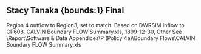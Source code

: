 ## Stacy Tanaka {bounds:1} Final
Region 4 outflow to Region3, set to match.  Based on DWRSIM Inflow to CP608.
CALVIN Boundary FLOW Summary.xls, 1899-12-30, Other
See \Report\Software & Data Appendices\P (Policy 4a)\Boundary Flows\CALVIN Boundary FLOW Summary.xls
